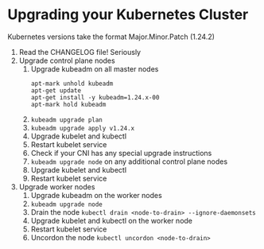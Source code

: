 # Upgrading your Kubernetes Cluster
Kubernetes versions take the format Major.Minor.Patch (1.24.2)

1. Read the CHANGELOG file! Seriously
2. Upgrade control plane nodes
    1. Upgrade kubeadm on all master nodes
       ```
       apt-mark unhold kubeadm
       apt-get update
       apt-get install -y kubeadm=1.24.x-00
       apt-mark hold kubeadm
       ```
    3. `kubeadm upgrade plan`
    4. `kubeadm upgrade apply v1.24.x`
    5. Upgrade kubelet and kubectl
    6. Restart kubelet service
    7. Check if your CNI has any special upgrade instructions
    8. `kubeadm upgrade node` on any additional control plane nodes
    9. Upgrade kubelet and kubectl
    10. Restart kubelet service
3. Upgrade worker nodes 
    1. Upgrade kubeadm on the worker nodes
    2. `kubeadm upgrade node`
    3. Drain the node `kubectl drain <node-to-drain> --ignore-daemonsets`
    4. Upgrade kubelet and kubectl on the worker node
    5. Restart kubelet service
    6. Uncordon the node `kubectl uncordon <node-to-drain>`

